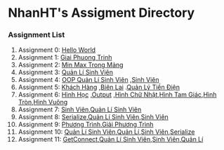 # NhanHT's Assigment Directory

### Assignment List

1. Assignment 0: [Hello World](https://github.com/FASTTRACKSE/FFSE1703.JavaCore/blob/master/Assignments/NhanHT/Hello%20word/src/Helloword.java)
2. Assignment 1: [Giai Phuong Trinh](https://github.com/FASTTRACKSE/FFSE1703.JavaCore/blob/master/Assignments/NhanHT/Mysample1/src/giaipt.java)
3. Assignment 2: [Min Max Trong Mảng](https://github.com/FASTTRACKSE/FFSE1703.JavaCore/blob/master/Assignments/NhanHT/Assignment%202/src/Bai3.java)
4. Assignment 3: [Quản Lí Sinh Viên](https://github.com/FASTTRACKSE/FFSE1703.JavaCore/blob/master/Assignments/NhanHT/Menu/src/Mymenu/liststudent.java)
5. Assignment 4: [OOP Quản Lí Sinh Viên](https://github.com/FASTTRACKSE/FFSE1703.JavaCore/blob/master/Assignments/NhanHT/Sinhvien/src/fasttrack/edu/vn/mycar/Qlsinhvien.java) ,[Sinh Viên](https://github.com/FASTTRACKSE/FFSE1703.JavaCore/blob/master/Assignments/NhanHT/Sinhvien/src/fasttrack/edu/vn/mycar/Sinhvien.java)
5. Assignment 5: [Khách Hàng](https://github.com/FASTTRACKSE/FFSE1703.JavaCore/blob/master/Assignments/NhanHT/DienLuc/src/ffse1703/dienluc/model/KhachHang.java) ,[Biên Lai](https://github.com/FASTTRACKSE/FFSE1703.JavaCore/blob/master/Assignments/NhanHT/DienLuc/src/ffse1703/dienluc/model/BienLai.java) .[Quản Lý Tiền Điện](https://github.com/FASTTRACKSE/FFSE1703.JavaCore/blob/master/Assignments/NhanHT/DienLuc/src/ffse1703/dienluc/main/QuanLyTienDien.java)
6. Assignment 6: [Hình Học](https://github.com/FASTTRACKSE/FFSE1703.JavaCore/blob/master/Assignments/NhanHT/Assignment%206/src/hinhhoc/model/HinhHoc.java) ,[Output](https://github.com/FASTTRACKSE/FFSE1703.JavaCore/blob/master/Assignments/NhanHT/Assignment%206/src/hinhhoc/main/Output.java) ,[Hình Chữ Nhật](https://github.com/FASTTRACKSE/FFSE1703.JavaCore/blob/master/Assignments/NhanHT/Assignment%206/src/hinhhoc/model/HinhChuNhat.java),[Hình Tam Giác](https://github.com/FASTTRACKSE/FFSE1703.JavaCore/blob/master/Assignments/NhanHT/Assignment%206/src/hinhhoc/model/HinhTamGiac.java),[Hình Tròn](https://github.com/FASTTRACKSE/FFSE1703.JavaCore/blob/master/Assignments/NhanHT/Assignment%206/src/hinhhoc/model/HinhTron.java),[Hình Vuông](https://github.com/FASTTRACKSE/FFSE1703.JavaCore/blob/master/Assignments/NhanHT/Assignment%206/src/hinhhoc/model/HinhVuong.java)
7. Assignment 7: [Sinh Viên](https://github.com/FASTTRACKSE/FFSE1703.JavaCore/tree/master/Assignments/NhanHT/Assignment%207/src/sinhvien/model),[Quản Lí Sinh Viên](https://github.com/FASTTRACKSE/FFSE1703.JavaCore/blob/master/Assignments/NhanHT/Assignment%207/src/sinhvien/main/QuanLiSinhVien.java)
8. Assignment 8: [Serialize](https://github.com/FASTTRACKSE/FFSE1703.JavaCore/blob/master/Assignments/NhanHT/Assignment%208/src/sinhvien/io/Serialize.java),[Quản Lí Sinh Viên](https://github.com/FASTTRACKSE/FFSE1703.JavaCore/blob/master/Assignments/NhanHT/Assignment%208/src/sinhvien/main/QuanLiSinhVien.java),[Sinh Viên](https://github.com/FASTTRACKSE/FFSE1703.JavaCore/blob/master/Assignments/NhanHT/Assignment%208/src/sinhvien/model/SinhVien.java) 
9. Assignment 9: [Phương Trình](https://github.com/FASTTRACKSE/FFSE1703.JavaCore/blob/master/Assignments/NhanHT/Assignment%209/src/javadesktop/ui/PhuongTrinh.java),[Giải Phương Trình](https://github.com/FASTTRACKSE/FFSE1703.JavaCore/blob/master/Assignments/NhanHT/Assignment%209/src/javadesktop/main/GiaiPhuongTrinh.java)
10. Assignment 10: [Quản Lí Sinh Viên](https://github.com/FASTTRACKSE/FFSE1703.JavaCore/blob/master/Assignments/NhanHT/Assignment%2010/src/quanlisinhvien/main/QuanLiSinhVien.java),[Quản Lí](https://github.com/FASTTRACKSE/FFSE1703.JavaCore/blob/master/Assignments/NhanHT/Assignment%2010/src/quanlisinhvien/ui/QuanLi.java),[Sinh Viên](https://github.com/FASTTRACKSE/FFSE1703.JavaCore/blob/master/Assignments/NhanHT/Assignment%2010/src/quanlisinhvien/model/SinhVien.java),[Serialize](https://github.com/FASTTRACKSE/FFSE1703.JavaCore/blob/master/Assignments/NhanHT/Assignment%2010/src/quanlisinhvien/io/Serialize.java)
11. Assignment 11: [GetConnect](https://github.com/FASTTRACKSE/FFSE1703.JavaCore/blob/master/Assignments/NhanHT/Assignment11/src/quanlisinhvien/connect/GetConnect.java),[Quản Lí Sinh Viên](https://github.com/FASTTRACKSE/FFSE1703.JavaCore/blob/master/Assignments/NhanHT/Assignment11/src/quanlisinhvien/main/QuanLiSinhVien.java),[Sinh Viên](https://github.com/FASTTRACKSE/FFSE1703.JavaCore/blob/master/Assignments/NhanHT/Assignment11/src/quanlisinhvien/model/SinhVien.java),[Quản Lí](https://github.com/FASTTRACKSE/FFSE1703.JavaCore/blob/master/Assignments/NhanHT/Assignment11/src/quanlisinhvien/ui/QuanLi.java)
